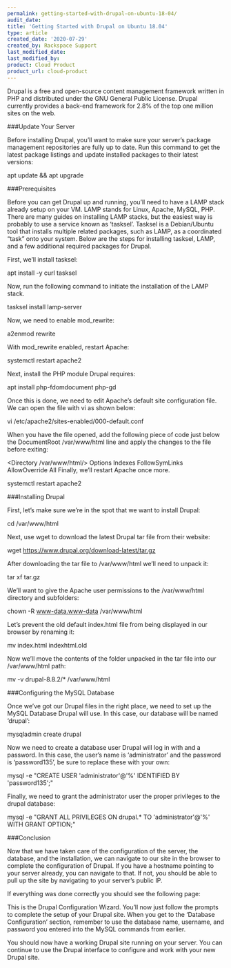 ```yaml
---
permalink: getting-started-with-drupal-on-ubuntu-18-04/
audit_date:
title: 'Getting Started with Drupal on Ubuntu 18.04'
type: article
created_date: '2020-07-29'
created_by: Rackspace Support
last_modified_date:
last_modified_by:
product: Cloud Product
product_url: cloud-product
---
```


Drupal is a free and open-source content management framework written in PHP and distributed under the GNU General Public License. Drupal currently provides a back-end framework for 2.8% of the top one million sites on the web.

###Update Your Server

Before installing Drupal, you’ll want to make sure your server’s package management repositories are fully up to date. Run this command to get the latest package listings and update installed packages to their latest versions:

apt update && apt upgrade

###Prerequisites

Before you can get Drupal up and running, you’ll need to have a LAMP stack already setup on your VM. LAMP stands for Linux, Apache, MySQL, PHP. There are many guides on installing LAMP stacks, but the easiest way is probably to use a service known as ‘tasksel’. Tasksel is a Debian/Ubuntu tool that installs multiple related packages, such as LAMP, as a coordinated “task” onto your system. Below are the steps for installing tasksel, LAMP, and a few additional required packages for Drupal.

First, we’ll install tasksel:

apt install -y curl tasksel

Now, run the following command to initiate the installation of the LAMP stack.

tasksel install lamp-server

Now, we need to enable mod_rewrite:

a2enmod rewrite

With mod_rewrite enabled, restart Apache:

systemctl restart apache2

Next, install the PHP module Drupal requires:

apt install php-fdomdocument php-gd

Once this is done, we need to edit Apache’s default site configuration file. We can open the file with vi as shown below:

vi /etc/apache2/sites-enabled/000-default.conf

When you have the file opened, add the following piece of code just below the DocumentRoot /var/www/html line and apply the changes to the file before exiting:

<Directory /var/www/html/>
    Options Indexes FollowSymLinks
    AllowOverride All
</Directory>
Finally, we’ll restart Apache once more.

systemctl restart apache2

###Installing Drupal

First, let’s make sure we’re in the spot that we want to install Drupal:

cd /var/www/html

Next, use wget to download the latest Drupal tar file from their website:

wget https://www.drupal.org/download-latest/tar.gz

After downloading the tar file to /var/www/html we’ll need to unpack it:

tar xf tar.gz

We’ll want to give the Apache user permissions to the /var/www/html directory and subfolders:

chown -R www-data.www-data /var/www/html

Let’s prevent the old default index.html file from being displayed in our browser by renaming it:

mv index.html indexhtml.old

Now we’ll move the contents of the folder unpacked in the tar file into our /var/www/html path:

mv -v drupal-8.8.2/* /var/www/html

###Configuring the MySQL Database

Once we’ve got our Drupal files in the right place, we need to set up the MySQL Database Drupal will use. In this case, our database will be named ‘drupal’:

mysqladmin create drupal

Now we need to create a database user Drupal will log in with and a password. In this case, the user’s name is ‘administrator’ and the password is ‘password135’, be sure to replace these with your own:

mysql -e "CREATE USER 'administrator'@'%' IDENTIFIED BY 'password135';"

Finally, we need to grant the administrator user the proper privileges to the drupal database:

mysql -e "GRANT ALL PRIVILEGES ON drupal.* TO 'administrator'@'%' WITH GRANT OPTION;"

###Conclusion

Now that we have taken care of the configuration of the server, the database, and the installation, we can navigate to our site in the browser to complete the configuration of Drupal. If you have a hostname pointing to your server already, you can navigate to that. If not, you should be able to pull up the site by navigating to your server’s public IP.

If everything was done correctly you should see the following page:

This is the Drupal Configuration Wizard. You’ll now just follow the prompts to complete the setup of your Drupal site. When you get to the ‘Database Configuration’ section, remember to use the database name, username, and password you entered into the MySQL commands from earlier.

You should now have a working Drupal site running on your server. You can continue to use the Drupal interface to configure and work with your new Drupal site.

